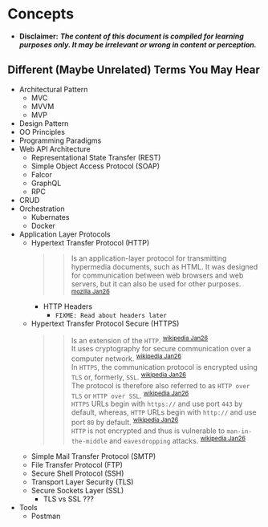 # Concepts
- **Disclaimer:** ***The content of this document is compiled for learning purposes only. It may be irrelevant or wrong in content or perception.***
## Different (Maybe Unrelated) Terms You May Hear
- Architectural Pattern
    - MVC
    - MVVM
    - MVP
- Design Pattern
- OO Principles
- Programming Paradigms
- Web API Architecture
    - Representational State Transfer (REST)
    - Simple Object Access Protocol (SOAP)
    - Falcor
    - GraphQL
    - RPC
- CRUD
- Orchestration
    - Kubernates
    - Docker
- Application Layer Protocols
    - Hypertext Transfer Protocol (HTTP)
        >> Is an application-layer protocol for transmitting hypermedia documents, such as HTML. It was designed for communication between web browsers and web servers, but it can also be used for other purposes. <sup>[mozilla Jan26](https://developer.mozilla.org/en-US/docs/Web/HTTP)</sup>
        - HTTP Headers
            - `FIXME: Read about headers later` 
    - Hypertext Transfer Protocol Secure (HTTPS) 
        >> Is an extension of the `HTTP`. <sup>[wikipedia Jan26](https://en.wikipedia.org/wiki/HTTPS)</sup>   
        >> It uses cryptography for secure communication over a computer network. <sup>[wikipedia Jan26](https://en.wikipedia.org/wiki/HTTPS)</sup>   
        >> In `HTTPS`, the communication protocol is encrypted using `TLS` or, formerly, `SSL`. <sup>[wikipedia Jan26](https://en.wikipedia.org/wiki/HTTPS)</sup>   
        >> The protocol is therefore also referred to as `HTTP over TLS` or `HTTP over SSL`. <sup>[wikipedia Jan26](https://en.wikipedia.org/wiki/HTTPS)</sup>   
        >> `HTTPS` URLs begin with `https://` and use port `443` by default, whereas, `HTTP` URLs begin with `http://` and use port `80` by default. <sup>[wikipedia Jan26](https://en.wikipedia.org/wiki/HTTPS)</sup>   
        >> `HTTP` is not encrypted and thus is vulnerable to `man-in-the-middle` and `eavesdropping` attacks. <sup>[wikipedia Jan26](https://en.wikipedia.org/wiki/HTTPS)</sup>    
    - Simple Mail Transfer Protocol (SMTP)
    - File Transfer Protocol (FTP)
    - Secure Shell Protocol (SSH)
    - Transport Layer Security (TLS)
    - Secure Sockets Layer (SSL)
        - TLS vs SSL ???
- Tools
    - Postman